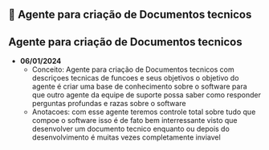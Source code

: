## 📖 Agente para criação de Documentos tecnicos 
## **Agente para criação de Documentos tecnicos** 
- **06/01/2024**  
  - Conceito: Agente para criação de Documentos tecnicos com descriçoes tecnicas de funcoes e seus objetivos o objetivo do agente é criar uma base de conhecimento sobre o software para que outro agente da equipe de suporte possa saber como responder perguntas profundas e razas sobre o software
  - Anotacoes: com esse agente teremos controle total sobre tudo que compoe o software isso é de fato bem interressante visto que desenvolver um documento tecnico enquanto ou depois do desenvolvimento é muitas vezes completamente inviavel